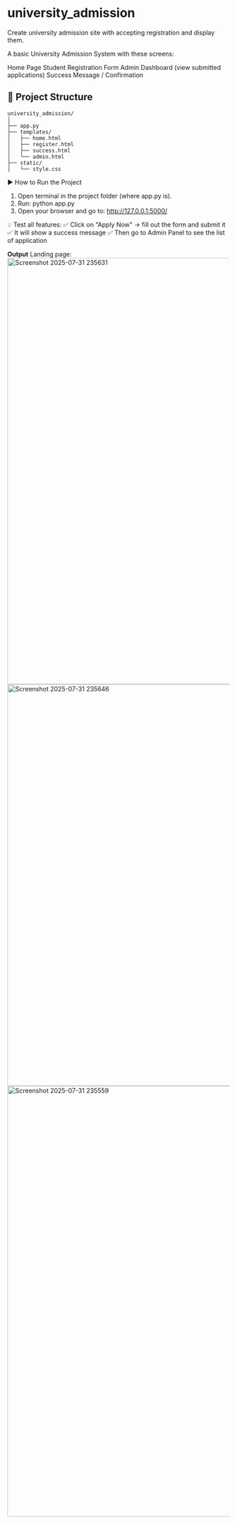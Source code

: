 
# university_admission
Create university admission site with accepting registration and display them.

A basic University Admission System with these screens:

Home Page
Student Registration Form
Admin Dashboard (view submitted applications)
Success Message / Confirmation


## 📁 Project Structure

```
university_admission/
│
├── app.py
├── templates/
│   ├── home.html
│   ├── register.html
│   ├── success.html
│   └── admin.html
├── static/
│   └── style.css
```


▶️ How to Run the Project
1. Open terminal in the project folder (where app.py is).
2. Run: python app.py
3. Open your browser and go to:
http://127.0.0.1:5000/

💡 Test all features:
✅ Click on "Apply Now" → fill out the form and submit it
✅ It will show a success message
✅ Then go to Admin Panel to see the list of application

**Output**
Landing page:
<img width="1917" height="966" alt="Screenshot 2025-07-31 235631" src="https://github.com/user-attachments/assets/6df7853c-d8bc-457c-97c3-f7da8699961e" />
<img width="1914" height="910" alt="Screenshot 2025-07-31 235646" src="https://github.com/user-attachments/assets/bc6d1af0-fea0-4a50-ad25-1ed416ec2ccd" />
<img width="1917" height="976" alt="Screenshot 2025-07-31 235559" src="https://github.com/user-attachments/assets/df9d7b26-657e-4982-a101-df22c9a63eab" />


